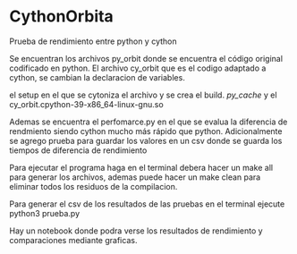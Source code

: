 # CythonOrbita
Prueba de rendimiento entre python y cython

Se encuentran los archivos py_orbit donde se encuentra el código original codificado en python.
El archivo cy_orbit que es el codigo adaptado a cython, se cambian la declaracion de variables.

el setup en el que se cytoniza el archivo y se crea el build. _py_cache_ y el cy_orbit.cpython-39-x86_64-linux-gnu.so

Ademas se encuentra el perfomarce.py en el que se evalua la diferencia de rendmiento siendo cython mucho más rápido que python.
Adicionalmente se agrego prueba para guardar los valores en un csv donde se guarda los tiempos de diferencia de rendimiento

Para ejecutar el programa haga en el terminal debera hacer un make all para generar los archivos, ademas puede hacer un make clean para eliminar todos los residuos de la compilacion. 

Para generar el csv de los resultados de las pruebas en el terminal ejecute python3 prueba.py

Hay un notebook donde podra verse los resultados de rendimiento y comparaciones mediante graficas.
